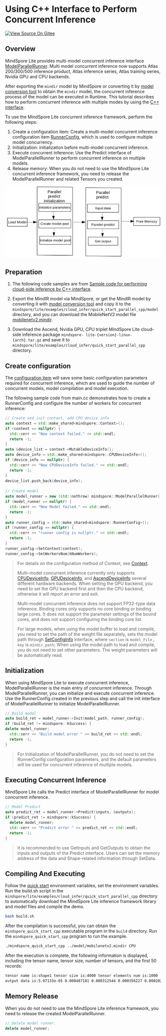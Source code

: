 # Using C++ Interface to Perform Concurrent Inference

[![View Source On Gitee](https://mindspore-website.obs.cn-north-4.myhuaweicloud.com/website-images/r2.6.0rc1/resource/_static/logo_source_en.svg)](https://gitee.com/mindspore/docs/blob/r2.6.0rc1/docs/lite/docs/source_en/mindir/runtime_parallel_cpp.md)

## Overview

MindSpore Lite provides multi-model concurrent inference interface [ModelParallelRunner](https://www.mindspore.cn/lite/api/en/r2.6.0rc1/api_java/model_parallel_runner.html). Multi model concurrent inference now supports Atlas 200/300/500 inference product, Atlas inference series, Atlas training series, Nvidia GPU and CPU backends.

After exporting the `mindir` model by MindSpore or converting it by [model conversion tool](https://www.mindspore.cn/lite/docs/en/r2.6.0rc1/mindir/converter_tool.html) to obtain the `mindir` model, the concurrent inference process of the model can be executed in Runtime. This tutorial describes how to perform concurrent inference with multiple modes by using the [C++ interface](https://www.mindspore.cn/lite/api/en/r2.6.0rc1/index.html).

To use the MindSpore Lite concurrent inference framework, perform the following steps:

1. Create a configuration item: Create a multi-model concurrent inference configuration item [RunnerConfig](https://www.mindspore.cn/lite/api/en/r2.6.0rc1/generate/classmindspore_RunnerConfig.html), which is used to configure multiple model concurrency.
2. Initialization: initialization before multi-model concurrent inference.
3. Execute concurrent inference: Use the Predict interface of ModelParallelRunner to perform concurrent inference on multiple models.
4. Release memory: When you do not need to use the MindSpore Lite concurrent inference framework, you need to release the ModelParallelRunner and related Tensors you created.

![](./images/server_inference.png)

## Preparation

1. The following code samples are from [Sample code for performing cloud-side inference by C++ interface](https://gitee.com/mindspore/mindspore/tree/v2.6.0-rc1/mindspore/lite/examples/cloud_infer/quick_start_parallel_cpp).

2. Export the MindIR model via MindSpore, or get the MindIR model by converting it with [model conversion tool](https://www.mindspore.cn/lite/docs/en/r2.6.0rc1/mindir/converter_tool.html) and copy it to the `mindspore/lite/examples/cloud_infer/quick_start_parallel_cpp/model` directory, and you can download the MobileNetV2 model file [mobilenetv2.mindir](https://download.mindspore.cn/model_zoo/official/lite/quick_start/mobilenetv2.mindir).

3. Download the Ascend, Nvidia GPU, CPU triplet MindSpore Lite cloud-side inference package `mindspore- lite-{version}-linux-{arch}.tar.gz` and save it to `mindspore/lite/examples/cloud_infer/quick_start_parallel_cpp` directory.

## Create configuration

The [configuration item](https://www.mindspore.cn/lite/api/en/r2.6.0rc1/generate/classmindspore_RunnerConfig.html) will save some basic configuration parameters required for concurrent inference, which are used to guide the number of concurrent models, model compilation and model execution.

The following sample code from main.cc demonstrates how to create a RunnerConfig and configure the number of workers for concurrent inference:

```cpp
// Create and init context, add CPU device info
auto context = std::make_shared<mindspore::Context>();
if (context == nullptr) {
  std::cerr << "New context failed." << std::endl;
  return -1;
}
auto &device_list = context->MutableDeviceInfo();
auto device_info = std::make_shared<mindspore::CPUDeviceInfo>();
if (device_info == nullptr) {
  std::cerr << "New CPUDeviceInfo failed." << std::endl;
  return -1;
}
device_list.push_back(device_info);

// Create model
auto model_runner = new (std::nothrow) mindspore::ModelParallelRunner();
if (model_runner == nullptr) {
  std::cerr << "New Model failed." << std::endl;
  return -1;
}
auto runner_config = std::make_shared<mindspore::RunnerConfig>();
if (runner_config == nullptr) {
  std::cerr << "runner config is nullptr." << std::endl;
  return -1;
}
runner_config->SetContext(context);
runner_config->SetWorkersNum(kNumWorkers);
```

> For details on the configuration method of Context, see [Context](https://www.mindspore.cn/lite/docs/en/r2.6.0rc1/mindir/runtime_cpp.html#creating-configuration-context).
>
> Multi-model concurrent inference currently only supports [CPUDeviceInfo](https://www.mindspore.cn/lite/api/en/r2.6.0rc1/generate/classmindspore_CPUDeviceInfo.html), [GPUDeviceInfo](https://www.mindspore.cn/lite/api/en/r2.6.0rc1/generate/classmindspore_GPUDeviceInfo.html), and [AscendDeviceInfo](https://www.mindspore.cn/lite/api/en/r2.6.0rc1/generate/classmindspore_AscendDeviceInfo.html) several different hardware backends. When setting the GPU backend, you need to set the GPU backend first and then the CPU backend, otherwise it will report an error and exit.
>
> Multi-model concurrent inference does not support FP32-type data inference. Binding cores only supports no core binding or binding large cores. It does not support the parameter settings of the bound cores, and does not support configuring the binding core list.
>
> For large models, when using the model buffer to load and compile, you need to set the path of the weight file separately, sets the model path through [SetConfigInfo](https://www.mindspore.cn/lite/api/en/r2.6.0rc1/generate/classmindspore_RunnerConfig.html) interface, where `section` is `model_File` , `key` is `mindir_path`; When using the model path to load and compile, you do not need to set other parameters. The weight parameters will be automatically read.

## Initialization

When using MindSpore Lite to execute concurrent inference, ModelParallelRunner is the main entry of concurrent inference. Through ModelParallelRunner, you can initialize and execute concurrent inference. Use the RunnerConfig created in the previous step and call the init interface of ModelParallelRunner to initialize ModelParallelRunner.

```cpp
// Build model
auto build_ret = model_runner->Init(model_path, runner_config);
if (build_ret != mindspore::kSuccess) {
delete model_runner;
  std::cerr << "Build model error " << build_ret << std::endl;
  return -1;
}
```

> For Initialization of ModelParallelRunner, you do not need to set the RunnerConfig configuration parameters, and the default parameters will be used for concurrent inference of multiple models.

## Executing Concurrent Inference

MindSpore Lite calls the Predict interface of ModelParallelRunner for model concurrent inference.

```cpp
// Model Predict
auto predict_ret = model_runner->Predict(inputs, &outputs);
if (predict_ret != mindspore::kSuccess) {
  delete model_runner;
  std::cerr << "Predict error " << predict_ret << std::endl;
  return -1;
}
```

> It is recommended to use GetInputs and GetOutputs to obtain the inputs and outputs of the Predict interface. Users can set the memory address of the data and Shape-related information through SetData.

## Compiling And Executing

Follow the [quick start](https://www.mindspore.cn/lite/docs/en/r2.6.0rc1/mindir/build.html#executing-compilation) environment variables, set the environment variables. Run the build.sh script in the `mindspore/lite/examples/cloud_infer/quick_start_parallel_cpp` directory to automatically download the MindSpore Lite inference framework library and model files and compile the demo.

```bash
bash build.sh
```

After the compilation is successful, you can obtain the `mindspore_quick_start_cpp` executable program in the `build` directory. Run the `mindspore_quick_start_cpp` program to run the example.

```bash
./mindspore_quick_start_cpp ../model/mobilenetv2.mindir CPU
```

After the execution is complete, the following information is displayed, including the tensor name, tensor size, number of tensors, and the first 50 records:

```bash
tensor name is:shape1 tensor size is:4000 tensor elements num is:1000
output data is:5.07133e-05 0.000487101 0.000312544 0.000356227 0.000202192 8.58929e-05 0.000187139 0.000365922 0.000281059 0.000255725 0.00108958 0.00390981 0.00230405 0.00128981 0.00307465 0.00147602 0.00106772 0.000589862 0.000848084 0.00143688 0.000685757 0.00219348 0.00160633 0.00215146 0.000444297 0.000151986 0.000317547 0.000539767 0.000187023 0.000643929 0.000218261 0.000931519 0.000127113 0.000544328 0.00088791 0.000303908 0.000273898 0.000353338 0.00229071 0.00045319 0.0011987 0.000621188 0.000628328 0.000838533 0.000611027 0.00037259 0.00147737 0.000270712 8.29846e-05 0.00011697 0.000876204
```

## Memory Release

When you do not need to use the MindSpore Lite inference framework, you need to release the created ModelParallelRunner.

```cpp
// Delete model runner.
delete model_runner;
```
